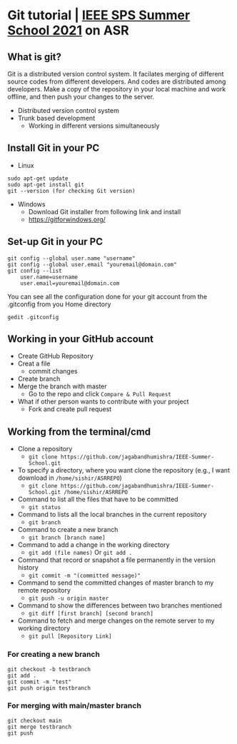 # Git tutorial | [IEEE SPS Summer School 2021](https://sites.google.com/iitdh.ac.in/vssasr2021) on ASR

## What is git?

Git is a distributed version control system. It facilates merging of different source codes from different developers. And codes are distributed among developers. Make a copy of the repository in your local machine and work offline, and then push your changes to the server. 

- Distributed version control system
- Trunk based development
  - Working in different versions simultaneously


## Install Git in your PC
- Linux
```shell
sudo apt-get update
sudo apt-get install git
git --version (for checking Git version)
```
- Windows
  - Download Git installer from following link and install
  - https://gitforwindows.org/

## Set-up Git in your PC
```shell
git config --global user.name "username" 
git config --global user.email "youremail@domain.com" 
git config --list
	user.name=username
	user.email=youremail@domain.com
```
You can see all the configuration done for your git account from the .gitconfig from you Home directory
```shell
gedit .gitconfig
```

## Working in your GitHub account
- Create GitHub Repository
- Creat a file
  - commit changes
- Create branch
- Merge the branch with master
  - Go to the repo and click ```Compare & Pull Request```
- What if other person wants to contribute with your project
  - Fork and create pull request

## Working from the terminal/cmd
- Clone a repository
  - ```git clone https://github.com/jagabandhumishra/IEEE-Summer-School.git```
- To specify a directory, where you want clone the repository (e.g., I want download in ```/home/sishir/ASRREPO```)
  - ```git clone https://github.com/jagabandhumishra/IEEE-Summer-School.git /home/sishir/ASRREPO```
- Command to list all the files that have to be committed
  - ```git status```
- Command to lists all the local branches in the current repository
  - ```git branch``` 
- Command to create a new branch
  - ```git branch [branch name]```
- Command to add a change in the working directory
  - ```git add (file names)``` Or ```git add .```
- Command that record or snapshot a file permanently in the version history
  - ```git commit -m "(committed message)"```
- Command to send the committed changes of master branch to my remote repository
  - ```git push -u origin master ```
- Command to show the differences between two branches mentioned
  - ```git diff [first branch] [second branch]```
- Command to fetch and merge changes on the remote server to my working directory
  - ```git pull [Repository Link] ```

### For creating a new branch
```shell
git checkout -b testbranch
git add .
git commit -m "test"
git push origin testbranch
```
### For merging with main/master branch
```shell
git checkout main
git merge testbranch
git push
```
